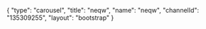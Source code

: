 {
    "type": "carousel",
    "title": "neqw",
    "name": "neqw",
    "channelId": "135309255",
    "layout": "bootstrap"
}